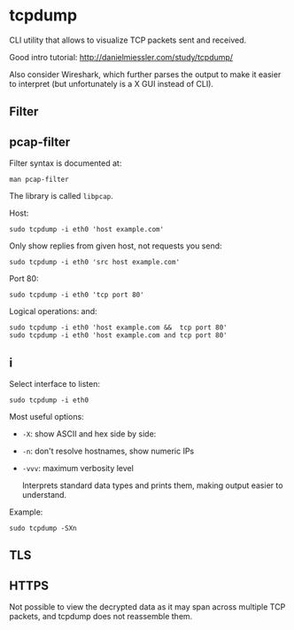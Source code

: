 # tcpdump

CLI utility that allows to visualize TCP packets sent and received.

Good intro tutorial: <http://danielmiessler.com/study/tcpdump/>

Also consider Wireshark, which further parses the output to make it easier to interpret (but unfortunately is a X GUI instead of CLI).

## Filter

## pcap-filter

Filter syntax is documented at:

    man pcap-filter

The library is called `libpcap`.

Host:

    sudo tcpdump -i eth0 'host example.com'

Only show replies from given host, not requests you send:

    sudo tcpdump -i eth0 'src host example.com'

Port 80:

    sudo tcpdump -i eth0 'tcp port 80'

Logical operations: and:

    sudo tcpdump -i eth0 'host example.com &&  tcp port 80'
    sudo tcpdump -i eth0 'host example.com and tcp port 80'

## i

Select interface to listen:

    sudo tcpdump -i eth0

Most useful options:

-   `-X`: show ASCII and hex side by side:

-   `-n`: don't resolve hostnames, show numeric IPs

-   `-vvv`: maximum verbosity level

    Interprets standard data types and prints them, making output easier to understand.

Example:

    sudo tcpdump -SXn

## TLS

## HTTPS

Not possible to view the decrypted data as it may span across multiple TCP packets, and tcpdump does not reassemble them.
